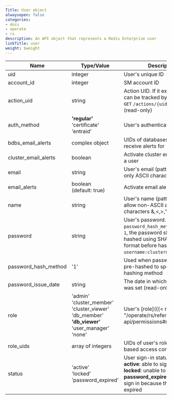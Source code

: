 ```yaml
---
Title: User object
alwaysopen: false
categories:
- docs
- operate
- rs
description: An API object that represents a Redis Enterprise user
linkTitle: user
weight: $weight
---
```


| Name | Type/Value | Description |
|------|------------|-------------|
| uid | integer | User's unique ID |
| account_id | integer | SM account ID |
| action_uid | string | Action UID. If it exists, progress can be tracked by the `GET`&nbsp;`/actions/{uid}` API request (read-only) |
| auth_method | **'regular'**<br />'certificate'<br />'entraid' | User's authentication method |
| bdbs_email_alerts | complex object | UIDs of databases that user will receive alerts for |
| cluster_email_alerts | boolean | Activate cluster email alerts for a user |
| email | string | User's email (pattern matching only ASCII characters) |
| email_alerts | boolean (default:&nbsp;true) | Activate email alerts for a user |
| name | string | User's name (pattern does not allow non-ASCII and special characters &,\<,>,") |
| password | string | User's password. If `password_hash_method` is set to `1`, the password should be hashed using SHA-256. The format before hashing is `username:clustername:password`. | 
| password_hash_method | '1' | Used when password is passed pre-hashed to specify the hashing method |
| password_issue_date | string | The date in which the password was set (read-only) |
| role | 'admin'<br />'cluster_member'<br />'cluster_viewer'<br />'db_member'<br /> **'db_viewer'** <br />'user_manager'<br />'none' | User's [role]({{< relref "/operate/rs/references/rest-api/permissions#roles" >}}) |
| role_uids | array of integers | UIDs of user's roles for role-based access control |
| status | 'active'<br />'locked'<br />'password_expired' | User sign-in status (read-only)<br />**active**: able to sign in<br />**locked**: unable to sign in<br />**password_expired**: unable to sign in because the password expired |
